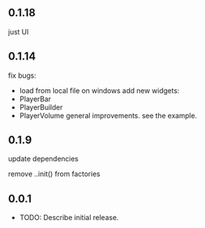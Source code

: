 ## 0.1.18
just UI

## 0.1.14
fix bugs:
- load from local file on windows
add new widgets:
- PlayerBar
- PlayerBuilder
- PlayerVolume
general improvements.
see the example.
## 0.1.9

update dependencies

remove ..init() from factories

## 0.0.1

* TODO: Describe initial release.
